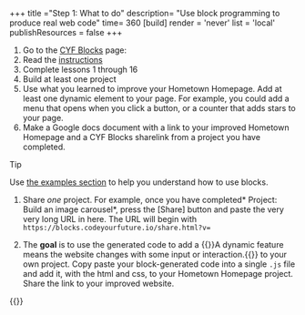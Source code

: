 +++
title ="Step 1: What to do"
description= "Use block programming to produce real web code"
time= 360
[build]
  render = 'never'
  list = 'local'
  publishResources = false 
+++

1. Go to the [CYF Blocks](https://blocks.codeyourfuture.io/#introduction) page:
1. Read the [instructions](https://blocks.codeyourfuture.io/#introduction)
1. Complete lessons 1 through 16
1. Build at least one project
1. Use what you learned to improve your Hometown Homepage. Add at least one dynamic element to your page. For example, you could add a menu that opens when you click a button, or a counter that adds stars to your page.
1. Make a Google docs document with a link to your improved Hometown Homepage and a CYF Blocks sharelink from a project you have completed.

> [!TIP]
> Use [the examples section](https://blocks.codeyourfuture.io/examples#understanding_cyf_blocks_interface) to help you understand how to use blocks.

1. Share _one_ project. For example, once you have completed* Project: Build an image carousel*, press the [Share] button and paste the very very long URL in here. The URL will begin with `https://blocks.codeyourfuture.io/share.html?v=`

2. The **goal** is to use the generated code to add a {{<tooltip title="dynamic feature">}}A dynamic feature means the website changes with some input or interaction.{{</tooltip>}} to your own project. Copy paste your block-generated code into a single `.js` file and add it, with the html and css, to your Hometown Homepage project. Share the link to your improved website.

{{<blocklink
  src="https://blocks.codeyourfuture.io/#introduction"
  name="CYF Blocks"
  caption="Code Your Future">}}
